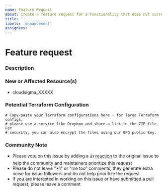 ```yaml
---
name: Feature Request
about: Create a feature request for a functionality that does not currently exist.
title: ''
labels: 'enhancement'
assignees: ''
---
```


# Feature request

### Description
<!--- Please leave a helpful description of the feature request here. --->

### New or Affected Resource(s)
<!--- Please list the new or affected resources and data sources. --->

* cloudsigma_XXXXX

### Potential Terraform Configuration
<!--- Information about code formatting: https://help.github.com/articles/basic-writing-and-formatting-syntax/#quoting-code --->

```hcl
# Copy-paste your Terraform configurations here - for large Terraform configs,
# please use a service like Dropbox and share a link to the ZIP file. For
# security, you can also encrypt the files using our GPG public key.
```


<!--- Please keep this note for the community --->
### Community Note

* Please vote on this issue by adding a 👍 [reaction](https://blog.github.com/2016-03-10-add-reactions-to-pull-requests-issues-and-comments/)
  to the original issue to help the community and maintainers prioritize this request
* Please do not leave "+1" or "me too" comments, they generate extra noise for issue followers and do not help prioritize the request
* If you are interested in working on this issue or have submitted a pull request, please leave a comment

<!--- Thank you for keeping this note for the community --->
